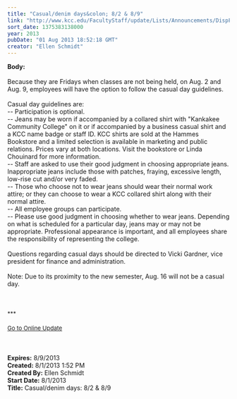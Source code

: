 ```yaml
---
title: "Casual/denim days&colon; 8/2 & 8/9"
link: "http://www.kcc.edu/FacultyStaff/update/Lists/Announcements/DispForm.aspx?ID=1186"
sort_date: 1375383138000
year: 2013
pubDate: "01 Aug 2013 18:52:18 GMT"
creator: "Ellen Schmidt"
---
```


<div><b>Body:</b> <div class="ExternalClassC24235D3961D4CBDA95B9F8F88D7A1C7">
<div><br />Because they are Fridays when classes are not being held, on Aug. 2 and Aug. 9, employees will have the option to follow the casual day guidelines.</div>
<div> </div>
<div>Casual day guidelines are:<br />-- Participation is optional.<br />-- Jeans may be worn if accompanied by a collared shirt with &quot;Kankakee Community College&quot; on it or if accompanied by a business casual shirt and a KCC name badge or staff ID. KCC shirts are sold at the Hammes Bookstore and a limited selection is available in marketing and public relations. Prices vary at both locations. Visit the bookstore or Linda Chouinard for more information.<br />-- Staff are asked to use their good judgment in choosing appropriate jeans. Inappropriate jeans include those with patches, fraying, excessive length, low-rise cut and/or very faded.<br />-- Those who choose not to wear jeans should wear their normal work attire; or they can choose to wear a KCC collared shirt along with their normal attire.<br />-- All employee groups can participate.<br />-- Please use good judgment in choosing whether to wear jeans. Depending on what is scheduled for a particular day, jeans may or may not be appropriate. Professional appearance is important, and all employees share the responsibility of representing the college.<br /></div>
<div> </div>
<div>Questions regarding casual days should be directed to Vicki Gardner, vice president for finance and administration.</div>
<div><br />Note: Due to its proximity to the new semester, Aug. 16 will not be a casual day.</div>
<div> </div>
<div> </div>
<div> </div>
<div>
<div></div>
<div>
<div></div>
<div><font size="2">***</font></div>
<div><font size="2"></font> </div>
<div><font size="2"></font></div>
<div><font size="2"></font></div>
<div><font size="2"></font></div>
<div><font size="2"><a href="/FacultyStaff/update/Pages/dailyupdate.aspx">Go to Online Update</a></font></div>
<div><font size="2"></font></div>
<div><font size="2"></font></div></div>
<div> </div>
<div>
<div><br /></div></div></div>
<div> </div></div></div>
<div><b>Expires:</b> 8/9/2013</div>
<div><b>Created:</b> 8/1/2013 1:52 PM</div>
<div><b>Created By:</b> Ellen Schmidt</div>
<div><b>Start Date:</b> 8/1/2013</div>
<div><b>Title:</b> Casual/denim days: 8/2 &amp; 8/9</div>
